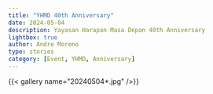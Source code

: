 ```yaml
---
title: "YHMD 40th Anniversary"
date: 2024-05-04
description: Yayasan Harapan Masa Depan 40th Anniversary
lightbox: true
author: Andre Moreno
type: stories
category: [Event, YHMD, Anniversary]
---
```



{{< gallery name="20240504*.jpg" />}}